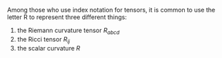 Among those who use index notation for tensors, it is common to use the letter R to represent three different things:

1. the Riemann curvature tensor $R_{abcd}$
2. the Ricci tensor $R_{ij}$
3. the scalar curvature $R$

